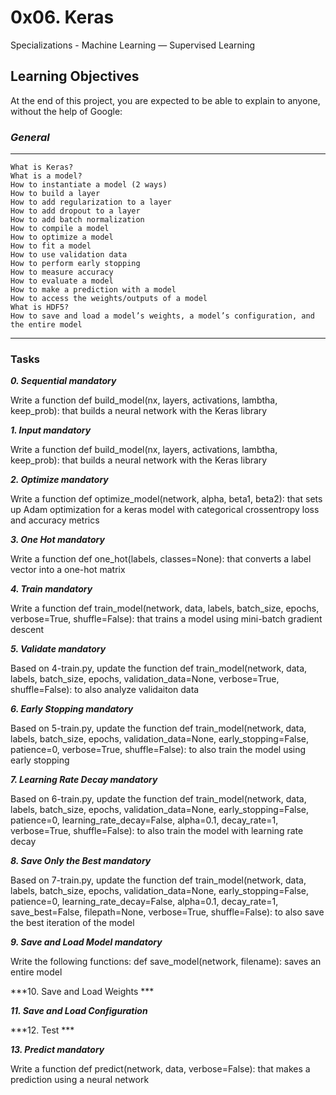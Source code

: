 # 0x06. Keras
Specializations - Machine Learning ― Supervised Learning

## Learning Objectives
At the end of this project, you are expected to be able to explain to anyone, without the help of Google:

### ***General***
___
```
What is Keras?
What is a model?
How to instantiate a model (2 ways)
How to build a layer
How to add regularization to a layer
How to add dropout to a layer
How to add batch normalization
How to compile a model
How to optimize a model
How to fit a model
How to use validation data
How to perform early stopping
How to measure accuracy
How to evaluate a model
How to make a prediction with a model
How to access the weights/outputs of a model
What is HDF5?
How to save and load a model’s weights, a model’s configuration, and the entire model
```
___

### Tasks

***0. Sequential mandatory***

Write a function def build_model(nx, layers, activations, lambtha, keep_prob): that builds a neural network with the Keras library

***1. Input mandatory***

Write a function def build_model(nx, layers, activations, lambtha, keep_prob): that builds a neural network with the Keras library

***2. Optimize mandatory***

Write a function def optimize_model(network, alpha, beta1, beta2): that sets up Adam optimization for a keras model with categorical crossentropy loss and accuracy metrics

***3. One Hot mandatory***

Write a function def one_hot(labels, classes=None): that converts a label vector into a one-hot matrix

***4. Train mandatory***

Write a function def train_model(network, data, labels, batch_size, epochs, verbose=True, shuffle=False): that trains a model using mini-batch gradient descent

***5. Validate mandatory***

Based on 4-train.py, update the function def train_model(network, data, labels, batch_size, epochs, validation_data=None, verbose=True, shuffle=False): to also analyze validaiton data

***6. Early Stopping mandatory***

Based on 5-train.py, update the function def train_model(network, data, labels, batch_size, epochs, validation_data=None, early_stopping=False, patience=0, verbose=True, shuffle=False): to also train the model using early stopping

***7. Learning Rate Decay mandatory***

Based on 6-train.py, update the function def train_model(network, data, labels, batch_size, epochs, validation_data=None, early_stopping=False, patience=0, learning_rate_decay=False, alpha=0.1, decay_rate=1, verbose=True, shuffle=False): to also train the model with learning rate decay

***8. Save Only the Best mandatory***

Based on 7-train.py, update the function def train_model(network, data, labels, batch_size, epochs, validation_data=None, early_stopping=False, patience=0, learning_rate_decay=False, alpha=0.1, decay_rate=1, save_best=False, filepath=None, verbose=True, shuffle=False): to also save the best iteration of the model

***9. Save and Load Model mandatory***

Write the following functions:
def save_model(network, filename): saves an entire model

***10. Save and Load Weights ***

***11. Save and Load Configuration***

***12. Test ***

***13. Predict mandatory***

Write a function def predict(network, data, verbose=False): that makes a prediction using a neural network
